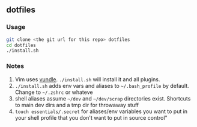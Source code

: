 ## dotfiles

### Usage

```bash
git clone <the git url for this repo> dotfiles
cd dotfiles
./install.sh
```

### Notes

1. Vim uses [vundle][1]. `./install.sh` will install it and all plugins.
1. `./install.sh` adds env vars and aliases  to `~/.bash_profile` by default. Change to `~/.zshrc` or whateve
1. shell aliases assume `~/dev` and `~/dev/scrap` directories exist. Shortcuts to main dev dirs and a tmp dir for throwaway stuff
1. `touch essentials/.secret` for aliases/env variables you want to put in your shell profile that you don't want to put in source control"


[1]: https://github.com/gmarik/Vundle.vim.git
